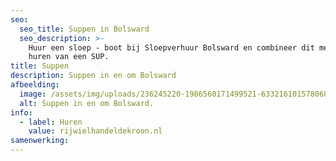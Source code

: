 ```yaml
---
seo:
  seo_title: Suppen in Bolsward
  seo_description: >-
    Huur een sloep - boot bij Sloepverhuur Bolsward en combineer dit met het
    huren van een SUP.
title: Suppen
description: Suppen in en om Bolsward
afbeelding:
  image: /assets/img/uploads/236245220-1986560171499521-6332161015780689898-n.jpg
  alt: Suppen in en om Bolsward.
info:
  - label: Huren
    value: rijwielhandeldekroon.nl
samenwerking:
---
```


